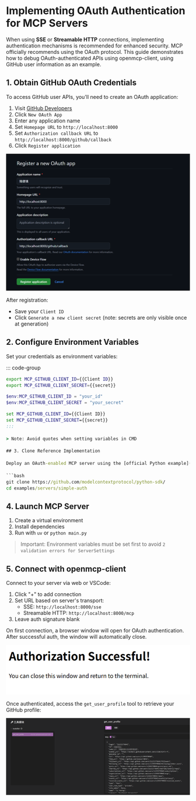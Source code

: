 # Implementing OAuth Authentication for MCP Servers

When using **SSE** or **Streamable HTTP** connections, implementing authentication mechanisms is recommended for enhanced security. MCP officially recommends using the OAuth protocol. This guide demonstrates how to debug OAuth-authenticated APIs using openmcp-client, using GitHub user information as an example.

## 1. Obtain GitHub OAuth Credentials

To access GitHub user APIs, you'll need to create an OAuth application:

1. Visit [GitHub Developers](https://github.com/settings/developers)
2. Click `New OAuth App`
3. Enter any application name
4. Set `Homepage URL` to `http://localhost:8000`
5. Set `Authorization callback URL` to `http://localhost:8000/github/callback`
6. Click `Register application`

![](images/oauth-github-new-application.png)

After registration:
- Save your `Client ID`
- Click `Generate a new client secret` (note: secrets are only visible once at generation)

## 2. Configure Environment Variables

Set your credentials as environment variables:

::: code-group
```bash [bash]
export MCP_GITHUB_CLIENT_ID={{Client ID}}
export MCP_GITHUB_CLIENT_SECRET={{secret}}
```

```powershell [PowerShell]
$env:MCP_GITHUB_CLIENT_ID = "your_id"
$env:MCP_GITHUB_CLIENT_SECRET = "your_secret"
```

```cmd [CMD]
set MCP_GITHUB_CLIENT_ID={{Client ID}}
set MCP_GITHUB_CLIENT_SECRET={{secret}}
:::

> Note: Avoid quotes when setting variables in CMD

## 3. Clone Reference Implementation

Deploy an OAuth-enabled MCP server using the [official Python example](https://github.com/modelcontextprotocol/python-sdk/tree/main/examples/servers/simple-auth):

```bash
git clone https://github.com/modelcontextprotocol/python-sdk/
cd examples/servers/simple-auth
```

## 4. Launch MCP Server

1. Create a virtual environment
2. Install dependencies
3. Run with `uv` or `python main.py`

> Important: Environment variables must be set first to avoid `2 validation errors for ServerSettings`

## 5. Connect with openmcp-client

Connect to your server via web or VSCode:

1. Click "+" to add connection
2. Set URL based on server's transport:
   - SSE: `http://localhost:8000/sse`
   - Streamable HTTP: `http://localhost:8000/mcp`
3. Leave auth signature blank

On first connection, a browser window will open for OAuth authentication. After successful auth, the window will automatically close.

![](images/oauth-github-success.png)

Once authenticated, access the `get_user_profile` tool to retrieve your GitHub profile:

![](images/oauth-github-tool.png)